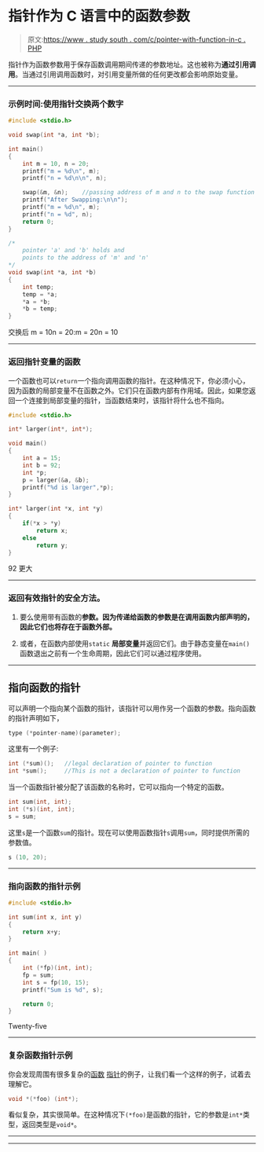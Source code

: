 # 指针作为 C 语言中的函数参数

> 原文:[https://www . study south . com/c/pointer-with-function-in-c . PHP](https://www.studytonight.com/c/pointer-with-function-in-c.php)

指针作为函数参数用于保存函数调用期间传递的参数地址。这也被称为**通过引用调用**。当通过引用调用函数时，对引用变量所做的任何更改都会影响原始变量。

* * *

### 示例时间:使用指针交换两个数字

```cpp
#include <stdio.h>

void swap(int *a, int *b);

int main()
{
    int m = 10, n = 20;
    printf("m = %d\n", m);
    printf("n = %d\n\n", n);

    swap(&m, &n);    //passing address of m and n to the swap function
    printf("After Swapping:\n\n");
    printf("m = %d\n", m);
    printf("n = %d", n);
    return 0;
}

/*
    pointer 'a' and 'b' holds and 
    points to the address of 'm' and 'n'
*/
void swap(int *a, int *b) 
{
    int temp;
    temp = *a;
    *a = *b;
    *b = temp;
}
```

交换后 m = 10n = 20:m = 20n = 10

* * *

### 返回指针变量的函数

一个函数也可以`return`一个指向调用函数的指针。在这种情况下，你必须小心，因为函数的局部变量不在函数之外。它们只在函数内部有作用域。因此，如果您返回一个连接到局部变量的指针，当函数结束时，该指针将什么也不指向。

```cpp
#include <stdio.h>

int* larger(int*, int*);

void main()
{
    int a = 15;
    int b = 92;
    int *p;
    p = larger(&a, &b);
    printf("%d is larger",*p);
}

int* larger(int *x, int *y)
{
    if(*x > *y)
        return x;
    else
        return y;
}
```

92 更大

* * *

### 返回有效指针的安全方法。

1.  要么使用带有函数的**参数。因为传递给函数的参数是在调用函数内部声明的，因此它们也将存在于函数外部。**

3.  或者，在函数内部使用`static` **局部变量**并返回它们。由于静态变量在`main()`函数退出之前有一个生命周期，因此它们可以通过程序使用。

* * *

## 指向函数的指针

可以声明一个指向某个函数的指针，该指针可以用作另一个函数的参数。指向函数的指针声明如下，

```cpp
type (*pointer-name)(parameter);
```

这里有一个例子:

```cpp
int (*sum)();   //legal declaration of pointer to function
int *sum();     //This is not a declaration of pointer to function
```

当一个函数指针被分配了该函数的名称时，它可以指向一个特定的函数。

```cpp
int sum(int, int);
int (*s)(int, int);
s = sum;
```

这里`s`是一个函数`sum`的指针。现在可以使用函数指针`s`调用`sum`，同时提供所需的参数值。

```cpp
s (10, 20);
```

* * *

### 指向函数的指针示例

```cpp
#include <stdio.h>

int sum(int x, int y)
{
    return x+y;
}

int main( )
{
    int (*fp)(int, int);
    fp = sum;
    int s = fp(10, 15);
    printf("Sum is %d", s);

    return 0;
}
```

Twenty-five

* * *

### 复杂函数指针示例

你会发现周围有很多复杂的[函数](user-defined-functions-in-c.php) [指针](pointers-in-c.php)的例子，让我们看一个这样的例子，试着去理解它。

```cpp
void *(*foo) (int*);
```

看似复杂，其实很简单。在这种情况下`(*foo)`是函数的指针，它的参数是`int*`类型，返回类型是`void*`。

* * *

* * *